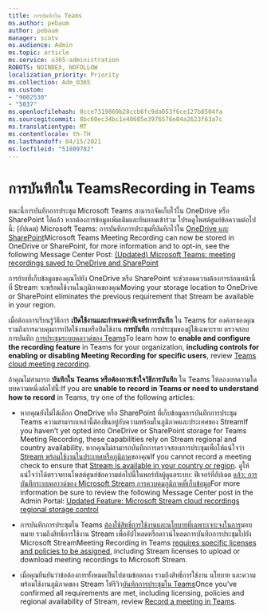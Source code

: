```yaml
---
title: การบันทึกใน Teams
ms.author: pebaum
author: pebaum
manager: scotv
ms.audience: Admin
ms.topic: article
ms.service: o365-administration
ROBOTS: NOINDEX, NOFOLLOW
localization_priority: Priority
ms.collection: Adm_O365
ms.custom:
- "9002530"
- "5037"
ms.openlocfilehash: 0cce7319860b28ccb6fc9da053f6ce127b8504fa
ms.sourcegitcommit: 8bc60ec34bc1e40685e3976576e04a2623f63a7c
ms.translationtype: MT
ms.contentlocale: th-TH
ms.lasthandoff: 04/15/2021
ms.locfileid: "51809782"
---
```

# <a name="recording-in-teams"></a><span data-ttu-id="634b7-102">การบันทึกใน Teams</span><span class="sxs-lookup"><span data-stu-id="634b7-102">Recording in Teams</span></span>

<span data-ttu-id="634b7-103">ขณะนี้การบันทึกการประชุม Microsoft Teams สามารถจัดเก็บไว้ใน OneDrive หรือ SharePoint ได้แล้ว หากต้องการข้อมูลเพิ่มเติมและยินยอมเข้าร่วม โปรดดูโพสต์ศูนย์ข้อความต่อไปนี้: (อัปเดต) Microsoft Teams: การบันทึกการประชุมที่บันทึกไว้ใน [OneDrive และ SharePoint](https://portal.microsoft.com/Adminportal/Home?ref=MessageCenter&id=MC222640)</span><span class="sxs-lookup"><span data-stu-id="634b7-103">Microsoft Teams Meeting Recording can now be stored in OneDrive or SharePoint, for more information and to opt-in, see the following Message Center Post: [(Updated) Microsoft Teams: meeting recordings saved to OneDrive and SharePoint](https://portal.microsoft.com/Adminportal/Home?ref=MessageCenter&id=MC222640)</span></span>

<span data-ttu-id="634b7-104">การย้ายที่เก็บข้อมูลของคุณไปยัง OneDrive หรือ SharePoint จะช่วยลดความต้องการก่อนหน้านี้ที่ Stream จะพร้อมใช้งานในภูมิภาคของคุณ</span><span class="sxs-lookup"><span data-stu-id="634b7-104">Moving your storage location to OneDrive or SharePoint eliminates the previous requirement that Stream be available in your region.</span></span>

<span data-ttu-id="634b7-105">เมื่อต้องการเรียนรู้วิธีการ **เปิดใช้งานและกําหนดค่าฟีเจอร์การบันทึก** ใน Teams for องค์กรของคุณ รวมถึงการควบคุมการเปิดใช้งานหรือปิดใช้งาน **การบันทึก** การประชุมของผู้ใช้เฉพาะราย ตรวจสอบ การบันทึก [การประชุมระบบคลาวด์ของ Teams](https://docs.microsoft.com/microsoftteams/cloud-recording)</span><span class="sxs-lookup"><span data-stu-id="634b7-105">To learn how to **enable and configure the recording feature** in Teams for your organization, **including controls for enabling or disabling Meeting Recording for specific users**, review [Teams cloud meeting recording](https://docs.microsoft.com/microsoftteams/cloud-recording).</span></span>

<span data-ttu-id="634b7-106">ถ้าคุณไม่สามารถ **บันทึกใน Teams หรือต้องการเข้าใจวิธีการบันทึก** ใน Teams ให้ลองบทความใดบทความหนึ่งต่อไปนี้:</span><span class="sxs-lookup"><span data-stu-id="634b7-106">If you are **unable to record in Teams or need to understand how to record** in Teams, try one of the following articles:</span></span>

- <span data-ttu-id="634b7-107">หากคุณยังไม่ได้เลือก OneDrive หรือ SharePoint ที่เก็บข้อมูลการบันทึกการประชุม Teams ความสามารถเหล่านี้ต้องขึ้นอยู่กับความพร้อมในภูมิภาคและประเทศของ Stream</span><span class="sxs-lookup"><span data-stu-id="634b7-107">If you haven’t yet opted into OneDrive or SharePoint storage for Teams Meeting Recording, these capabilities rely on Stream regional and country availability.</span></span> <span data-ttu-id="634b7-108">หากคุณไม่สามารถบันทึกการตรวจสอบการประชุมเพื่อให้แน่ใจว่า [Stream พร้อมใช้งานในประเทศหรือภูมิภาค](https://docs.microsoft.com/stream/faq#which-regions-does-microsoft-stream-host-my-data-in)ของคุณ</span><span class="sxs-lookup"><span data-stu-id="634b7-108">If you cannot record a meeting check to ensure that [Stream is available in your country or region](https://docs.microsoft.com/stream/faq#which-regions-does-microsoft-stream-host-my-data-in).</span></span> <span data-ttu-id="634b7-109">ดูให้แน่ใจว่าได้ตรวจทานโพสต์ศูนย์ข้อความต่อไปนี้ในพอร์ทัลผู้ดูแลระบบ: ฟีเจอร์ที่อัปเดต [แล้ว: การบันทึกระบบคลาวด์ของ Microsoft Stream การควบคุมภูมิภาคที่เก็บข้อมูล](https://admin.microsoft.com/AdminPortal/Home#/MessageCenter?id=MC214327)</span><span class="sxs-lookup"><span data-stu-id="634b7-109">For more information be sure to review the following Message Center post in the Admin Portal: [Updated Feature: Microsoft Stream cloud recordings regional storage control](https://admin.microsoft.com/AdminPortal/Home#/MessageCenter?id=MC214327)</span></span>

- <span data-ttu-id="634b7-110">การบันทึกการประชุมใน Teams [ต้องใช้สิทธิ์การใช้งานและนโยบายที่เฉพาะเจาะจงในการ](https://docs.microsoft.com/microsoftteams/cloud-recording#prerequisites-for-teams-cloud-meeting-recording)มอบหมาย รวมถึงสิทธิ์การใช้งาน Stream เพื่ออัปโหลดหรือดาวน์โหลดการบันทึกการประชุมไปยัง Microsoft Stream</span><span class="sxs-lookup"><span data-stu-id="634b7-110">Meeting Recording in Teams [requires specific licenses and policies to be assigned](https://docs.microsoft.com/microsoftteams/cloud-recording#prerequisites-for-teams-cloud-meeting-recording), including Stream licenses to upload or download meeting recordings to Microsoft Stream.</span></span>

- <span data-ttu-id="634b7-111">เมื่อคุณยืนยันว่าข้อต้องการทั้งหมดเป็นไปตามข้อตกลง รวมถึงสิทธิ์การใช้งาน นโยบาย และความพร้อมใช้งานภูมิภาคของ Stream ให้รีวิว[บันทึกการประชุมใน Teams](https://support.office.com/article/34dfbe7f-b07d-4a27-b4c6-de62f1348c24)</span><span class="sxs-lookup"><span data-stu-id="634b7-111">Once you’ve confirmed all requirements are met, including licensing, policies and regional availability of Stream, review [Record a meeting in Teams](https://support.office.com/article/34dfbe7f-b07d-4a27-b4c6-de62f1348c24).</span></span>
